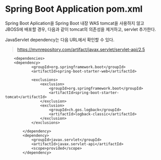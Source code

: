 # Spring Boot Application pom.xml

Spring Boot Aplication을 Spring Boot 내장 WAS tomcat을 사용하지 않고 JBOSS에 배포할 경우,
다음과 같이 tomcat의 의존성을 제거하고, servlet 추가한다.

JavaServlet dependency는 다음 URL에서 확인할 수 있다.

> https://mvnrepository.com/artifact/javax.servlet/servlet-api/2.5

```
	<dependencies>
    <dependency>
			<groupId>org.springframework.boot</groupId>
			<artifactId>spring-boot-starter-web</artifactId>

			<exclusions>
				<exclusion>
					<groupId>org.springframework.boot</groupId>
					<artifactId>spring-boot-starter-tomcat</artifactId>
				</exclusion>
				<exclusion>
					<groupId>ch.gos.logback</groupId>
					<artifactId>logback-classic</artifactId>
				</exclusion>
			</exclusions>

		</dependency>
		<dependency>
			<groupId>javax.servlet</groupId>
			<artifactId>javax.servlet-api</artifactId>
			<scope>provided</scope>
		</dependency>
```
